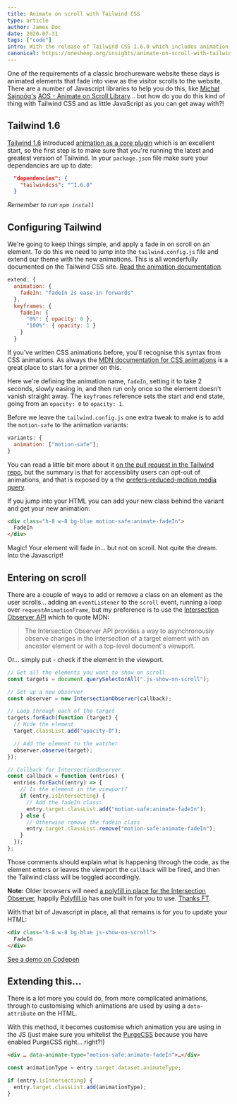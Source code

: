 ```yaml
---
title: Animate on scroll with Tailwind CSS
type: article
author: James Doc
date: 2020-07-31
tags: ["code"]
intro: With the release of Tailwind CSS 1.6.0 which includes animation support, how can we use it for animate on scroll?
canonical: https://onesheep.org/insights/animate-on-scroll-with-tailwind-css
---
```


One of the requirements of a classic brochureware website these days is animated elements that fade into view as the visitor scrolls to the website. There are a number of Javascript libraries to help you do this, like [Michał Sajnoóg's](https://github.com/michalsnik) [AOS - Animate on Scroll Library](https://michalsnik.github.io/aos/)… but how do you do this kind of thing with Tailwind CSS and as little JavaScript as you can get away with?!

## Tailwind 1.6

[Tailwind 1.6](https://blog.tailwindcss.com/tailwindcss-1-6) introduced [animation as a core plugin](https://github.com/tailwindlabs/tailwindcss/pull/2068) which is an excellent start, so the first step is to make sure that you're running the latest and greatest version of Tailwind. In your `package.json` file make sure your dependancies are up to date:

```json
  "dependencies": {
    "tailwindcss": "^1.6.0"
  }
```

_Remember to run `npm install`_

## Configuring Tailwind

We're going to keep things simple, and apply a fade in on scroll on an element. To do this we need to jump into the `tailwind.config.js` file and extend our theme with the new animations. This is all wonderfully documented on the Tailwind CSS site. [Read the animation documentation](https://tailwindcss.com/docs/animation/).

```javascript
extend: {
  animation: {
    fadeIn: "fadeIn 2s ease-in forwards"
  },
  keyframes: {
    fadeIn: {
      "0%": { opacity: 0 },
      "100%": { opacity: 1 }
    }
  }
```

If you've written CSS animations before, you'll recognise this syntax from CSS animations. As always the [MDN documentation for CSS animations](https://developer.mozilla.org/en-US/docs/Web/CSS/animation) is a great place to start for a primer on this.

Here we're defining the animation name, `fadeIn`, setting it to take 2 seconds, slowly easing in, and then run only once so the element doesn't vanish straight away. The `keyframes` reference sets the start and end state, going from an `opacity: 0` to `opacity: 1`.

Before we leave the `tailwind.config.js` one extra tweak to make is to add the `motion-safe` to the animation variants:

```javascript
variants: {
  animation: ["motion-safe"];
}
```

You can read a little bit more about it [on the pull request in the Tailwind repo](https://github.com/tailwindlabs/tailwindcss/pull/2071), but the summary is that for accessiblity users can opt-out of animations, and that is exposed by a the [prefers-reduced-motion media query](https://developer.mozilla.org/en-US/docs/Web/CSS/@media/prefers-reduced-motion).

If you jump into your HTML you can add your new class behind the variant and get your new animation:

```html
<div class="h-8 w-8 bg-blue motion-safe:animate-fadeIn">
  FadeIn
</div>
```

Magic! Your element will fade in… but not on scroll. Not quite the dream. Into the Javascript!

## Entering on scroll

There are a couple of ways to add or remove a class on an element as the user scrolls… adding an `eventListener` to the `scroll` event, running a loop over `requestAnimationFrame`, but my preference is to use the [Intersection Observer API](https://developer.mozilla.org/en-US/docs/Web/API/Intersection_Observer_API) which to quote MDN:

> The Intersection Observer API provides a way to asynchronously observe changes in the intersection of a target element with an ancestor element or with a top-level document's viewport.

Or… simply put - check if the element in the viewport.

```javascript
// Get all the elements you want to show on scroll
const targets = document.querySelectorAll(".js-show-on-scroll");

// Set up a new observer
const observer = new IntersectionObserver(callback);

// Loop through each of the target
targets.forEach(function (target) {
  // Hide the element
  target.classList.add("opacity-0");

  // Add the element to the watcher
  observer.observe(target);
});

// Callback for IntersectionObserver
const callback = function (entries) {
  entries.forEach((entry) => {
    // Is the element in the viewport?
    if (entry.isIntersecting) {
      // Add the fadeIn class:
      entry.target.classList.add("motion-safe:animate-fadeIn");
    } else {
      // Otherwise remove the fadein class
      entry.target.classList.remove("motion-safe:animate-fadeIn");
    }
  });
};
```

Those comments should explain what is happening through the code, as the element enters or leaves the viewport the `callback` will be fired, and then the Tailwind class will be toggled accordingly.

**Note:** Older browsers will need [a polyfill in place for the Intersection Observer](https://github.com/Financial-Times/polyfill-library/tree/master/polyfills/IntersectionObserver), happily [Polyfill.io](https://polyfill.io/v3/url-builder/) has one built in for you to use. [Thanks FT](https://github.com/Financial-Times/polyfill-library).

With that bit of Javascript in place, all that remains is for you to update your HTML:

```html
<div class="h-8 w-8 bg-blue js-show-on-scroll">
  FadeIn
</div>
```

[See a demo on Codepen](https://codepen.io/jamesdoc/pen/qBbeOym?editors=1010)

## Extending this…

There is a lot more you could do, from more complicated animations, through to customising which animations are used by using a `data-attribute` on the HTML.

With this method, it becomes customise which animation you are using in the JS (just make sure you whitelist the [PurgeCSS](https://github.com/tailwindlabs/tailwindcss/pull/1639) because you have enabled PurgeCSS right… right?!)

```html
<div … data-animate-type="motion-safe:animate-fadeIn">…</div>
```

```javascript
const animationType = entry.target.dataset.animateType;

if (entry.isIntersecting) {
  entry.target.classList.add(animationType);
}
```

